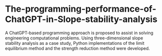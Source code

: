 # The-programming-performance-of-ChatGPT-in-Slope-stability-analysis
A ChatGPT-based programming approach is proposed to assist in solving engineering computational problems. Using three-dimensional slope stability analysis as a case study, Python implementations of the limit equilibrium method and the strength reduction method were developed.
